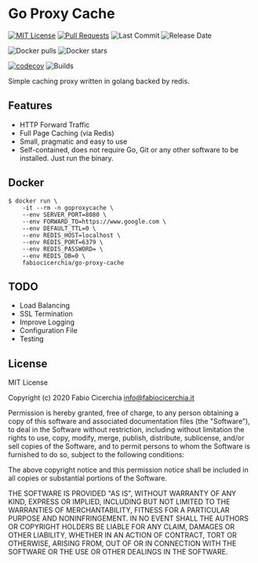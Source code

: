 # Go Proxy Cache

[![MIT License](https://img.shields.io/badge/License-MIT-lightgrey.svg?longCache=true)](LICENSE)
[![Pull Requests](https://img.shields.io/badge/PRs-welcome-brightgreen.svg?longCache=true)](https://github.com/fabiocicerchia/go-proxy-cache/pulls)
![Last Commit](https://img.shields.io/github/last-commit/fabiocicerchia/go-proxy-cache)
![Release Date](https://img.shields.io/github/release-date/fabiocicerchia/go-proxy-cache)

![Docker pulls](https://img.shields.io/docker/pulls/fabiocicerchia/go-proxy-cache.svg "Docker pulls")
![Docker stars](https://img.shields.io/docker/stars/fabiocicerchia/go-proxy-cache.svg "Docker stars")

[![codecov](https://codecov.io/gh/fabiocicerchia/go-proxy-cache/branch/main/graph/badge.svg)](https://codecov.io/gh/fabiocicerchia/go-proxy-cache)
![Builds](https://github.com/fabiocicerchia/go-proxy-cache/workflows/Builds/badge.svg)

Simple caching proxy written in golang backed by redis.

## Features

  - HTTP Forward Traffic
  - Full Page Caching (via Redis)
  - Small, pragmatic and easy to use
  - Self-contained, does not require Go, Git or any other software to be installed. Just run the binary.

## Docker

```console
$ docker run \
    -it --rm -n goproxycache \
    --env SERVER_PORT=8080 \
    --env FORWARD_TO=https://www.google.com \
    --env DEFAULT_TTL=0 \
    --env REDIS_HOST=localhost \
    --env REDIS_PORT=6379 \
    --env REDIS_PASSWORD= \
    --env REDIS_DB=0 \
    fabiocicerchia/go-proxy-cache
```

## TODO

  - Load Balancing
  - SSL Termination
  - Improve Logging
  - Configuration File
  - Testing

## License

MIT License

Copyright (c) 2020 Fabio Cicerchia <info@fabiocicerchia.it>

Permission is hereby granted, free of charge, to any person obtaining a copy
of this software and associated documentation files (the "Software"), to deal
in the Software without restriction, including without limitation the rights
to use, copy, modify, merge, publish, distribute, sublicense, and/or sell
copies of the Software, and to permit persons to whom the Software is
furnished to do so, subject to the following conditions:

The above copyright notice and this permission notice shall be included in all
copies or substantial portions of the Software.

THE SOFTWARE IS PROVIDED "AS IS", WITHOUT WARRANTY OF ANY KIND, EXPRESS OR
IMPLIED, INCLUDING BUT NOT LIMITED TO THE WARRANTIES OF MERCHANTABILITY,
FITNESS FOR A PARTICULAR PURPOSE AND NONINFRINGEMENT. IN NO EVENT SHALL THE
AUTHORS OR COPYRIGHT HOLDERS BE LIABLE FOR ANY CLAIM, DAMAGES OR OTHER
LIABILITY, WHETHER IN AN ACTION OF CONTRACT, TORT OR OTHERWISE, ARISING FROM,
OUT OF OR IN CONNECTION WITH THE SOFTWARE OR THE USE OR OTHER DEALINGS IN THE
SOFTWARE.
